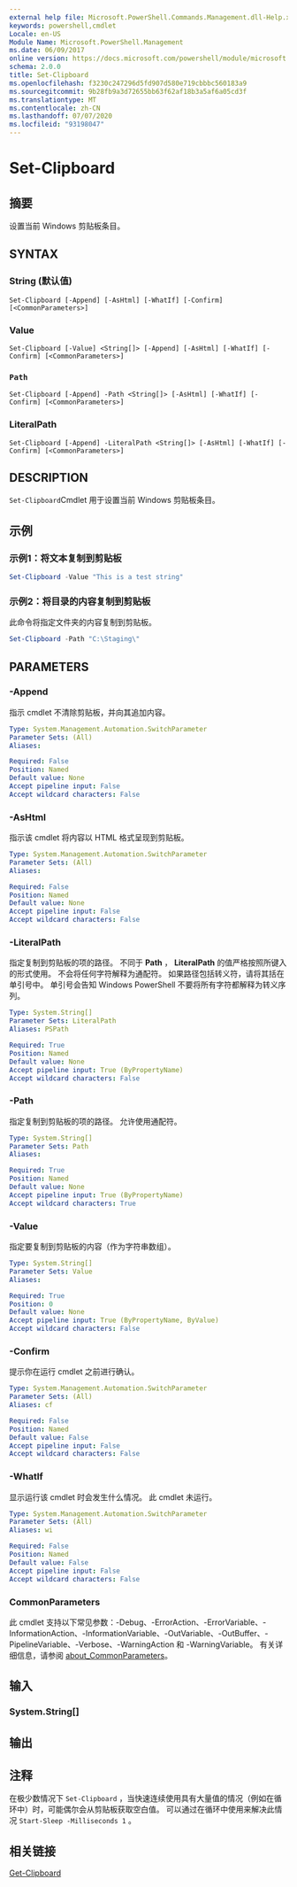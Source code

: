```yaml
---
external help file: Microsoft.PowerShell.Commands.Management.dll-Help.xml
keywords: powershell,cmdlet
Locale: en-US
Module Name: Microsoft.PowerShell.Management
ms.date: 06/09/2017
online version: https://docs.microsoft.com/powershell/module/microsoft.powershell.management/set-clipboard?view=powershell-5.1&WT.mc_id=ps-gethelp
schema: 2.0.0
title: Set-Clipboard
ms.openlocfilehash: f3230c247296d5fd907d580e719cbbbc560183a9
ms.sourcegitcommit: 9b28fb9a3d72655bb63f62af18b3a5af6a05cd3f
ms.translationtype: MT
ms.contentlocale: zh-CN
ms.lasthandoff: 07/07/2020
ms.locfileid: "93198047"
---
```

# Set-Clipboard

## 摘要
设置当前 Windows 剪贴板条目。

## SYNTAX

### String (默认值) 

```
Set-Clipboard [-Append] [-AsHtml] [-WhatIf] [-Confirm] [<CommonParameters>]
```

### Value

```
Set-Clipboard [-Value] <String[]> [-Append] [-AsHtml] [-WhatIf] [-Confirm] [<CommonParameters>]
```

### `Path`

```
Set-Clipboard [-Append] -Path <String[]> [-AsHtml] [-WhatIf] [-Confirm] [<CommonParameters>]
```

### LiteralPath

```
Set-Clipboard [-Append] -LiteralPath <String[]> [-AsHtml] [-WhatIf] [-Confirm] [<CommonParameters>]
```

## DESCRIPTION

`Set-Clipboard`Cmdlet 用于设置当前 Windows 剪贴板条目。

## 示例

### 示例1：将文本复制到剪贴板

```powershell
Set-Clipboard -Value "This is a test string"
```

### 示例2：将目录的内容复制到剪贴板

此命令将指定文件夹的内容复制到剪贴板。

```powershell
Set-Clipboard -Path "C:\Staging\"
```

## PARAMETERS

### -Append

指示 cmdlet 不清除剪贴板，并向其追加内容。

```yaml
Type: System.Management.Automation.SwitchParameter
Parameter Sets: (All)
Aliases:

Required: False
Position: Named
Default value: None
Accept pipeline input: False
Accept wildcard characters: False
```

### -AsHtml

指示该 cmdlet 将内容以 HTML 格式呈现到剪贴板。

```yaml
Type: System.Management.Automation.SwitchParameter
Parameter Sets: (All)
Aliases:

Required: False
Position: Named
Default value: None
Accept pipeline input: False
Accept wildcard characters: False
```

### -LiteralPath

指定复制到剪贴板的项的路径。 不同于 **Path** ， **LiteralPath** 的值严格按照所键入的形式使用。 不会将任何字符解释为通配符。 如果路径包括转义符，请将其括在单引号中。 单引号会告知 Windows PowerShell 不要将所有字符都解释为转义序列。

```yaml
Type: System.String[]
Parameter Sets: LiteralPath
Aliases: PSPath

Required: True
Position: Named
Default value: None
Accept pipeline input: True (ByPropertyName)
Accept wildcard characters: False
```

### -Path

指定复制到剪贴板的项的路径。 允许使用通配符。

```yaml
Type: System.String[]
Parameter Sets: Path
Aliases:

Required: True
Position: Named
Default value: None
Accept pipeline input: True (ByPropertyName)
Accept wildcard characters: True
```

### -Value

指定要复制到剪贴板的内容（作为字符串数组）。

```yaml
Type: System.String[]
Parameter Sets: Value
Aliases:

Required: True
Position: 0
Default value: None
Accept pipeline input: True (ByPropertyName, ByValue)
Accept wildcard characters: False
```

### -Confirm

提示你在运行 cmdlet 之前进行确认。

```yaml
Type: System.Management.Automation.SwitchParameter
Parameter Sets: (All)
Aliases: cf

Required: False
Position: Named
Default value: False
Accept pipeline input: False
Accept wildcard characters: False
```

### -WhatIf

显示运行该 cmdlet 时会发生什么情况。 此 cmdlet 未运行。

```yaml
Type: System.Management.Automation.SwitchParameter
Parameter Sets: (All)
Aliases: wi

Required: False
Position: Named
Default value: False
Accept pipeline input: False
Accept wildcard characters: False
```

### CommonParameters

此 cmdlet 支持以下常见参数：-Debug、-ErrorAction、-ErrorVariable、-InformationAction、-InformationVariable、-OutVariable、-OutBuffer、-PipelineVariable、-Verbose、-WarningAction 和 -WarningVariable。 有关详细信息，请参阅 [about_CommonParameters](https://go.microsoft.com/fwlink/?LinkID=113216)。

## 输入

### System.String[]

## 输出

## 注释

在极少数情况下 `Set-Clipboard` ，当快速连续使用具有大量值的情况（例如在循环中）时，可能偶尔会从剪贴板获取空白值。 可以通过在循环中使用来解决此情况 `Start-Sleep -Milliseconds 1` 。

## 相关链接

[Get-Clipboard](Get-Clipboard.md)

